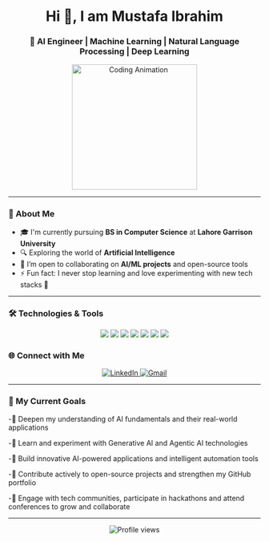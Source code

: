 <!-- Profile Banner -->

<h1 align="center">Hi 👋, I am Mustafa Ibrahim</h1>
<h3 align="center"> 🤖 AI Engineer | Machine Learning | Natural Language Processing | Deep Learning </h3>

<p align="center">
  <img src="https://media.giphy.com/media/qgQUggAC3Pfv687qPC/giphy.gif" alt="Coding Animation" width="250" />
</p>

---

### 📌 About Me

- 🎓 I'm currently pursuing **BS in Computer Science** at **Lahore Garrison University**
- 🔍 Exploring the world of **Artificial Intelligence**
- 🤝 I’m open to collaborating on **AI/ML projects** and open-source tools
- ⚡ Fun fact: I never stop learning and love experimenting with new tech stacks 🚀

---

### 🛠️ Technologies & Tools

<p align="center">
  <img src="https://img.shields.io/badge/C++-00599C?style=for-the-badge&logo=c%2B%2B&logoColor=white"/>
  <img src="https://img.shields.io/badge/Python-3776AB?style=for-the-badge&logo=python&logoColor=white"/>
  <img src="https://img.shields.io/badge/Jupyter-F37626?style=for-the-badge&logo=jupyter&logoColor=white"/>
  <img src="https://img.shields.io/badge/TensorFlow-FF6F00?style=for-the-badge&logo=tensorflow&logoColor=white"/>
  <img src="https://img.shields.io/badge/Keras-D00000?style=for-the-badge&logo=keras&logoColor=white"/>
  <img src="https://img.shields.io/badge/scikit--learn-F7931E?style=for-the-badge&logo=scikit-learn&logoColor=white"/>
  <img src="https://img.shields.io/badge/GitHub-181717?style=for-the-badge&logo=github&logoColor=white"/>
</p>


### 🌐 Connect with Me

<p align="center">
  <a href="https://www.linkedin.com/in/mustafaibrahim10/" target="_blank">
    <img src="https://img.shields.io/badge/LinkedIn-0A66C2?style=for-the-badge&logo=linkedin&logoColor=white" alt="LinkedIn" />
  </a>
  <a href="mailto:iammustafaibrahim1012@gmail.com">
    <img src="https://img.shields.io/badge/Gmail-D14836?style=for-the-badge&logo=gmail&logoColor=white" alt="Gmail"/>
  </a>
</p>

---

### 🧠 My Current Goals

-🔹 Deepen my understanding of AI fundamentals and their real-world applications

-🔹 Learn and experiment with Generative AI and Agentic AI technologies

-🔹 Build innovative AI-powered applications and intelligent automation tools

-🔹 Contribute actively to open-source projects and strengthen my GitHub portfolio

-🔹 Engage with tech communities, participate in hackathons and attend conferences to grow and collaborate 

---

<!-- Visitor Counter -->
<p align="center">
  <img src="https://komarev.com/ghpvc/?username=mustafaibrahim00&label=Profile%20views&color=0e75b6&style=flat" alt="Profile views" />
</p>
